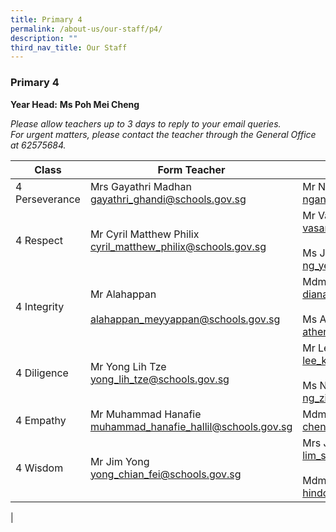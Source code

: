 ```yaml
---
title: Primary 4
permalink: /about-us/our-staff/p4/
description: ""
third_nav_title: Our Staff
---
```

### **Primary 4**
**Year Head:** **Ms Poh Mei Cheng**  

_Please allow teachers up to 3 days to reply to your email queries._   
_For urgent matters, please contact the teacher through the General Office at 62575684._

| Class | Form Teacher | Co-Form Teacher |
|---|---|---|
| 4 Perseverance | Mrs Gayathri Madhan<br>[gayathri_ghandi@schools.gov.sg](mailto:gayathri_ghandi@schools.gov.sg) | Mr Ngan Min Boon<br>[ngan_min_boon@schools.gov.sg](mailto:ngan_min_boon@schools.gov.sg) |
| 4 Respect | Mr Cyril Matthew Philix<br>[cyril_matthew_philix@schools.gov.sg](mailto:cyril_matthew_philix@schools.gov.sg) | Mr Vasanthan <br>[vasanthan_naderajan@schools.gov.sg](mailto:vasanthan_naderajan@schools.gov.sg)<br><br>Ms Joyce Ang<br>[ng_yen_qing_joyce@schools.gov.sg](mailto:ng_yen_qing_joyce@schools.gov.sg) |
| 4 Integrity | Mr Alahappan <br><br>[alahappan_meyyappan@schools.gov.sg](mailto:alahappan_meyyappan@schools.gov.sg) | Mdm Diana Tng <br>[diana_tng_meng_tiang@schools.gov.sg](mailto:diana_tng_meng_tiang@schools.gov.sg)<br><br>Ms Athena Wee<br>[athena_wee@schools.gov.sg](mailto:athena_wee@schools.gov.sg) |
| 4 Diligence | Mr Yong Lih Tze<br>[yong_lih_tze@schools.gov.sg](mailto:yong_lih_tze@schools.gov.sg) | Mr Lee Khoon Peng<br>[lee_khoon_peng@schools.gov.sg](mailto:lee_khoon_peng@schools.gov.sg)<br><br>Ms Ng Zi Chun<br>[ng_zi_chun@schools.gov.sg](mailto:ng_zi_chun@schools.gov.sg) |
| 4 Empathy | Mr Muhammad Hanafie <br>[muhammad_hanafie_hallil@schools.gov.sg](mailto:muhammad_hanafie_hallil@schools.gov.sg) | Mdm Chen Ying<br>[chen_ying_e@schools.gov.sg](mailto:chen_ying_e@schools.gov.sg) |
| 4 Wisdom | Mr Jim Yong<br>[yong_chian_fei@schools.gov.sg](mailto:yong_chian_fei@schools.gov.sg) | Mrs Jasmine Goh<br>[lim_shimin@schools.gov.sg](mailto:lim_shimin@schools.gov.sg)<br><br>Mdm Hindon Bte Saini<br>[hindon_saini@schools.gov.sg](mailto:hindon_saini@schools.gov.sg) |
|